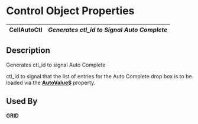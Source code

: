 # Control Object Properties

**CellAutoCtl** |  **_Generates ctl_id to Signal Auto Complete_**  
---|---  
  
## Description

Generates ctl_id to signal Auto Complete

ctl_id to signal that the list of entries for the Auto Complete drop box is to be loaded via the **[AutoValue$](autovalue.md)** property.

## Used By

**GRID**
